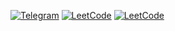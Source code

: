 
 [<img alt="Telegram" src="https://img.shields.io/badge/Telegram-2CA5E0?style=flat&logo=telegram&logoColor=white" />](https://t.me/kamolovd) 
 [<img alt="LeetCode" src="https://img.shields.io/badge/LeetCode-black?style=flat&logo=leetcode&logoColor=yellow" />](https://leetcode.com/u/kamolovd/) 
 [<img alt="LeetCode" src="https://img.shields.io/badge/LinkedIn-white?style=flat&logo=linkedin&logoColor=#0077B5" />](https://linkedin.com/in/kamolovd) 


